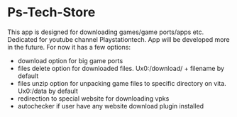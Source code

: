 # Ps-Tech-Store
This app is designed for downloading games/game ports/apps etc. Dedicated for youtube channel Playstationtech. App will be developed more in the future.
For now it has a few options:
 - download option for big game ports
 - files delete  option for downloaded files. Ux0:/download/ + filename by default
 - files unzip option for unpacking game files to specific directory on vita. Ux0:/data by default
 - redirection to special website for downloading vpks
 - autochecker if user have any website download plugin installed

